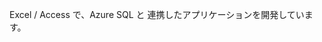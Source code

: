 Excel / Access で、Azure SQL と 連携したアプリケーションを開発しています。



<!---
muramoto1041/muramoto1041 is a ✨ special ✨ repository because its `README.md` (this file) appears on your GitHub profile.
You can click the Preview link to take a look at your changes.
--->
